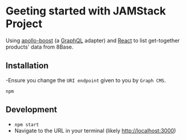 # Geeting started with JAMStack Project

Using [apollo-boost](https://github.com/apollographql/apollo-boost) (a [GraphQL](http://graphql.org/) adapter) and [React](https://facebook.github.io/react/) to list get-together products' data from 8Base.

## Installation
-Ensure you change the `URI endpoint` given to you by `Graph CMS`.

`npm`


## Development

- `npm start`
- Navigate to the URL in your terminal (likely [http://localhost:3000](http://localhost:3000))
